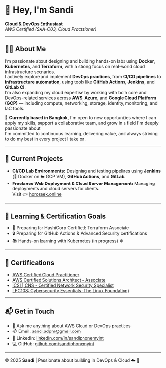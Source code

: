 # 👋 Hey, I'm Sandi

**Cloud & DevOps Enthusiast**  
*AWS Certified (SAA-C03, Cloud Practitioner)*

---

## 🧑‍💻 About Me

I’m passionate about designing and building hands-on labs using **Docker**, **Kubernetes**, and **Terraform**, with a strong focus on real-world cloud infrastructure scenarios.  
I actively explore and implement **DevOps practices**, from **CI/CD pipelines** to **infrastructure automation**, using tools like **GitHub Actions**, **Jenkins**, and **GitLab CI**.  
I’m also expanding my cloud expertise by working with both core and DevOps-related services across **AWS**, **Azure**, and **Google Cloud Platform (GCP)** — including compute, networking, storage, identity, monitoring, and IaC tools.

📍 **Currently based in Bangkok**, I'm open to new opportunities where I can apply my skills, support a collaborative team, and grow in a field I'm deeply passionate about.  
I'm committed to continuous learning, delivering value, and always striving to do my best in every project I take on.

---

## 🚀 Current Projects

- **CI/CD Lab Environments:** Designing and testing pipelines using **Jenkins** (🐳 Docker on ☁️ GCP VM), **GitHub Actions**, and **GitLab**.
- **Freelance Web Deployment & Cloud Server Management:** Managing deployments and cloud servers for clients.  
  Visit 👉 [horoseek.online](https://horoseek.online)

---

## 🎯 Learning & Certification Goals

- 📜 Preparing for HashiCorp Certified: Terraform Associate  
- 🔒 Preparing for GitHub Actions & Advanced Security certifications  
- 📚 Hands-on learning with Kubernetes (in progress) ☸️

---

## 🏅 Certifications

- [AWS Certified Cloud Practitioner](https://www.credly.com/badges/a1deb467-db32-4e66-9bf5-5efef4518dc1/public_url)
- [AWS Certified Solutions Architect – Associate](https://www.credly.com/badges/2fe9bcaf-9287-4579-adc3-13b68e19c7c8/public_url)
- [ICSI | CNS - Certified Network Security Specialist](https://www.credential.net/cbebdc42-7105-4c4b-88a9-9c701d249a16#acc.96eLlyYM)
- [LFC108: Cybersecurity Essentials (The Linux Foundation)](https://www.credly.com/badges/da6849ae-c88f-4afb-8afc-740c740918aa/public_url)

---

## 📬 Get in Touch

- 💬 Ask me anything about AWS Cloud or DevOps practices  
- 📫 Email: [sandi.sdpm@gmail.com](mailto:sandi.sdpm@gmail.com)  
- 🔗 LinkedIn: [linkedin.com/in/sandiphonemyint](https://www.linkedin.com/in/yourprofile)  
- 💻 GitHub: [github.com/sandiphonemyint](https://github.com/yourgithub)

---

© 2025 **Sandi** | Passionate about building in DevOps & Cloud ☁️ 🌊
